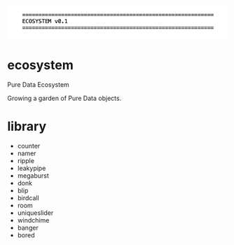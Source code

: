 ![banner-01](images/banner-01.png)

# ecosystem

Pure Data Ecosystem

Growing a garden of Pure Data objects.

# library
- counter
- namer
- ripple
- leakypipe
- megaburst
- donk
- blip
- birdcall
- room
- uniqueslider
- windchime
- banger
- bored
